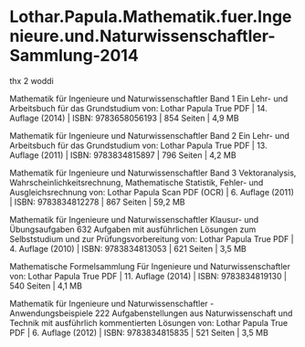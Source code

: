Lothar.Papula.Mathematik.fuer.Ingenieure.und.Naturwissenschaftler-Sammlung-2014
===============================================================================
thx 2 woddi

Mathematik für Ingenieure und Naturwissenschaftler Band 1
Ein Lehr- und Arbeitsbuch für das Grundstudium
von: Lothar Papula
True PDF | 14. Auflage (2014) | ISBN: 9783658056193 | 854 Seiten | 4,9 MB


Mathematik für Ingenieure und Naturwissenschaftler Band 2
Ein Lehr- und Arbeitsbuch für das Grundstudium
von: Lothar Papula
True PDF | 13. Auflage (2011) | ISBN: 9783834815897 | 796 Seiten | 4,2 MB


Mathematik für Ingenieure und Naturwissenschaftler Band 3
Vektoranalysis, Wahrscheinlichkeitsrechnung, Mathematische Statistik, Fehler- und Ausgleichsrechnung
von: Lothar Papula
Scan PDF (OCR) | 6. Auflage (2011) | ISBN: 9783834812278 | 867 Seiten | 59,2 MB


Mathematik für Ingenieure und Naturwissenschaftler Klausur- und Übungsaufgaben
632 Aufgaben mit ausführlichen Lösungen zum Selbststudium und zur Prüfungsvorbereitung
von: Lothar Papula
True PDF | 4. Auflage (2010) | ISBN: 9783834813053 | 621 Seiten | 3,5 MB


Mathematische Formelsammlung
Für Ingenieure und Naturwissenschaftler
von: Lothar Papula
True PDF | 11. Auflage (2014) | ISBN: 9783834819130 | 540 Seiten | 4,1 MB


Mathematik für Ingenieure und Naturwissenschaftler - Anwendungsbeispiele
222 Aufgabenstellungen aus Naturwissenschaft und Technik mit ausführlich kommentierten Lösungen
von: Lothar Papula
True PDF | 6. Auflage (2012) | ISBN: 9783834815835 | 521 Seiten | 3,5 MB
